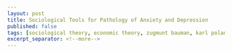 ```yaml
---
layout: post
title: Sociological Tools for Pathology of Anxiety and Depression
published: false
tags: [sociological theory, economic theory, zugmunt bauman, karl polanyi, liberalism, neo-liberalism, disembedded markets, anxiety, depression]
excerpt_separator: <!--more-->
---
```


<br><br>
<p align="justify">


<!--more-->




</p>

